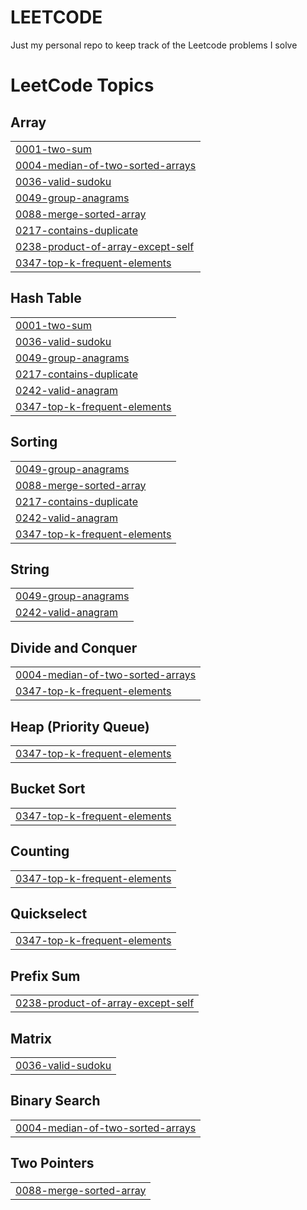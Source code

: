 # LEETCODE

Just my personal repo to keep track of the Leetcode problems I solve

<!---LeetCode Topics Start-->
# LeetCode Topics
## Array
|  |
| ------- |
| [0001-two-sum](https://github.com/buj8/LEETCODE/tree/master/0001-two-sum) |
| [0004-median-of-two-sorted-arrays](https://github.com/buj8/LEETCODE/tree/master/0004-median-of-two-sorted-arrays) |
| [0036-valid-sudoku](https://github.com/buj8/LEETCODE/tree/master/0036-valid-sudoku) |
| [0049-group-anagrams](https://github.com/buj8/LEETCODE/tree/master/0049-group-anagrams) |
| [0088-merge-sorted-array](https://github.com/buj8/LEETCODE/tree/master/0088-merge-sorted-array) |
| [0217-contains-duplicate](https://github.com/buj8/LEETCODE/tree/master/0217-contains-duplicate) |
| [0238-product-of-array-except-self](https://github.com/buj8/LEETCODE/tree/master/0238-product-of-array-except-self) |
| [0347-top-k-frequent-elements](https://github.com/buj8/LEETCODE/tree/master/0347-top-k-frequent-elements) |
## Hash Table
|  |
| ------- |
| [0001-two-sum](https://github.com/buj8/LEETCODE/tree/master/0001-two-sum) |
| [0036-valid-sudoku](https://github.com/buj8/LEETCODE/tree/master/0036-valid-sudoku) |
| [0049-group-anagrams](https://github.com/buj8/LEETCODE/tree/master/0049-group-anagrams) |
| [0217-contains-duplicate](https://github.com/buj8/LEETCODE/tree/master/0217-contains-duplicate) |
| [0242-valid-anagram](https://github.com/buj8/LEETCODE/tree/master/0242-valid-anagram) |
| [0347-top-k-frequent-elements](https://github.com/buj8/LEETCODE/tree/master/0347-top-k-frequent-elements) |
## Sorting
|  |
| ------- |
| [0049-group-anagrams](https://github.com/buj8/LEETCODE/tree/master/0049-group-anagrams) |
| [0088-merge-sorted-array](https://github.com/buj8/LEETCODE/tree/master/0088-merge-sorted-array) |
| [0217-contains-duplicate](https://github.com/buj8/LEETCODE/tree/master/0217-contains-duplicate) |
| [0242-valid-anagram](https://github.com/buj8/LEETCODE/tree/master/0242-valid-anagram) |
| [0347-top-k-frequent-elements](https://github.com/buj8/LEETCODE/tree/master/0347-top-k-frequent-elements) |
## String
|  |
| ------- |
| [0049-group-anagrams](https://github.com/buj8/LEETCODE/tree/master/0049-group-anagrams) |
| [0242-valid-anagram](https://github.com/buj8/LEETCODE/tree/master/0242-valid-anagram) |
## Divide and Conquer
|  |
| ------- |
| [0004-median-of-two-sorted-arrays](https://github.com/buj8/LEETCODE/tree/master/0004-median-of-two-sorted-arrays) |
| [0347-top-k-frequent-elements](https://github.com/buj8/LEETCODE/tree/master/0347-top-k-frequent-elements) |
## Heap (Priority Queue)
|  |
| ------- |
| [0347-top-k-frequent-elements](https://github.com/buj8/LEETCODE/tree/master/0347-top-k-frequent-elements) |
## Bucket Sort
|  |
| ------- |
| [0347-top-k-frequent-elements](https://github.com/buj8/LEETCODE/tree/master/0347-top-k-frequent-elements) |
## Counting
|  |
| ------- |
| [0347-top-k-frequent-elements](https://github.com/buj8/LEETCODE/tree/master/0347-top-k-frequent-elements) |
## Quickselect
|  |
| ------- |
| [0347-top-k-frequent-elements](https://github.com/buj8/LEETCODE/tree/master/0347-top-k-frequent-elements) |
## Prefix Sum
|  |
| ------- |
| [0238-product-of-array-except-self](https://github.com/buj8/LEETCODE/tree/master/0238-product-of-array-except-self) |
## Matrix
|  |
| ------- |
| [0036-valid-sudoku](https://github.com/buj8/LEETCODE/tree/master/0036-valid-sudoku) |
## Binary Search
|  |
| ------- |
| [0004-median-of-two-sorted-arrays](https://github.com/buj8/LEETCODE/tree/master/0004-median-of-two-sorted-arrays) |
## Two Pointers
|  |
| ------- |
| [0088-merge-sorted-array](https://github.com/buj8/LEETCODE/tree/master/0088-merge-sorted-array) |
<!---LeetCode Topics End-->